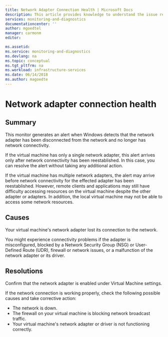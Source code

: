 ```yaml
---
title: Network Adapter Connection Health | Microsoft Docs
description: This article provides knowledge to understand the issue reported, what are the possible causes, and how to resolve the health issue identified by Azure Monitor VM Health.
services: monitoring-and-diagnostics
documentationcenter: ''
author: mgoedtel
manager: carmonm
editor: 

ms.assetid: 
ms.service: monitoring-and-diagnostics
ms.devlang: na
ms.topic: conceptual
ms.tgt_pltfrm: na
ms.workload: infrastructure-services
ms.date: 06/14/2018
ms.author: magoedte
---
```


# Network adapter connection health

## Summary

This monitor generates an alert when Windows detects that the network adapter has been disconnected from the network and no longer has network connectivity.

If the virtual machine has only a single network adapter, this alert arrives only after network connectivity has been reestablished. In this case, you can resolve the alert without taking any additional action.

If the virtual machine has multiple network adapters, the alert may arrive before network connectivity for the effected adapter has been reestablished. However, remote clients and applications may still have difficulty accessing resources on the virtual machine despite the other adapter or adapters. In addition, the local virtual machine may not be able to access some network resources.

## Causes

Your virtual machine's network adapter lost its connection to the network.

You might experience connectivity problems if the adapter is misconfigured, blocked by a Network Security Group (NSG) or User-Defined Route (UDR), firewall or network issues, or a malfunction of the network adapter or its driver.

## Resolutions

Confirm that the network adapter is enabled under Virtual Machine settings.

If the network connection is working properly, check the following possible causes and take corrective action:

- The network is down.
- The firewall on your virtual machine is blocking network broadcast traffic.
- Your virtual machine's network adapter or driver is not functioning correctly.